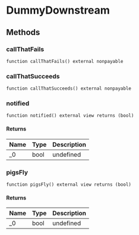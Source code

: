 # DummyDownstream









## Methods

### callThatFails

```solidity
function callThatFails() external nonpayable
```






### callThatSucceeds

```solidity
function callThatSucceeds() external nonpayable
```






### notified

```solidity
function notified() external view returns (bool)
```






#### Returns

| Name | Type | Description |
|---|---|---|
| _0 | bool | undefined |

### pigsFly

```solidity
function pigsFly() external view returns (bool)
```






#### Returns

| Name | Type | Description |
|---|---|---|
| _0 | bool | undefined |





